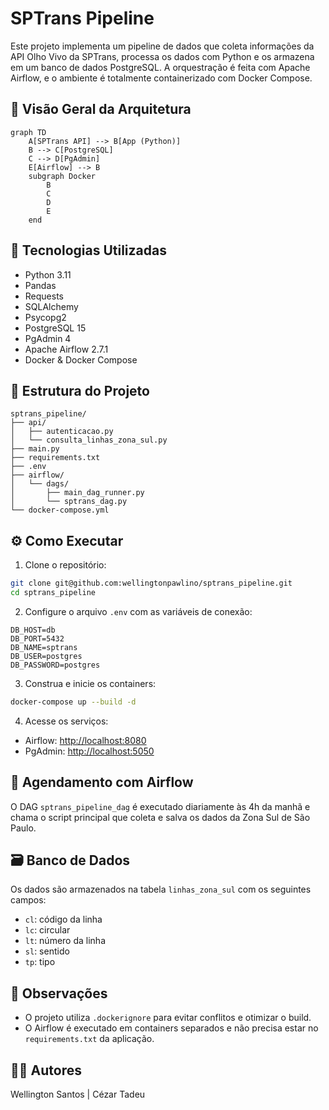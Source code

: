 
# SPTrans Pipeline

Este projeto implementa um pipeline de dados que coleta informações da API Olho Vivo da SPTrans, processa os dados com Python e os armazena em um banco de dados PostgreSQL. A orquestração é feita com Apache Airflow, e o ambiente é totalmente containerizado com Docker Compose.

## 🚀 Visão Geral da Arquitetura

```mermaid
graph TD
    A[SPTrans API] --> B[App (Python)]
    B --> C[PostgreSQL]
    C --> D[PgAdmin]
    E[Airflow] --> B
    subgraph Docker
        B
        C
        D
        E
    end
```

## 🧰 Tecnologias Utilizadas

- Python 3.11
- Pandas
- Requests
- SQLAlchemy
- Psycopg2
- PostgreSQL 15
- PgAdmin 4
- Apache Airflow 2.7.1
- Docker & Docker Compose

## 📁 Estrutura do Projeto

```
sptrans_pipeline/
├── api/
│   ├── autenticacao.py
│   └── consulta_linhas_zona_sul.py
├── main.py
├── requirements.txt
├── .env
├── airflow/
│   └── dags/
│       ├── main_dag_runner.py
│       └── sptrans_dag.py
└── docker-compose.yml
```

## ⚙️ Como Executar

1. Clone o repositório:
```bash
git clone git@github.com:wellingtonpawlino/sptrans_pipeline.git
cd sptrans_pipeline
```

2. Configure o arquivo `.env` com as variáveis de conexão:
```env
DB_HOST=db
DB_PORT=5432
DB_NAME=sptrans
DB_USER=postgres
DB_PASSWORD=postgres
```

3. Construa e inicie os containers:
```bash
docker-compose up --build -d
```

4. Acesse os serviços:
- Airflow: [http://localhost:8080](http://localhost:8080)
- PgAdmin: [http://localhost:5050](http://localhost:5050)

## 📅 Agendamento com Airflow

O DAG `sptrans_pipeline_dag` é executado diariamente às 4h da manhã e chama o script principal que coleta e salva os dados da Zona Sul de São Paulo.

## 🗃️ Banco de Dados

Os dados são armazenados na tabela `linhas_zona_sul` com os seguintes campos:
- `cl`: código da linha
- `lc`: circular
- `lt`: número da linha
- `sl`: sentido
- `tp`: tipo

## 📌 Observações

- O projeto utiliza `.dockerignore` para evitar conflitos e otimizar o build.
- O Airflow é executado em containers separados e não precisa estar no `requirements.txt` da aplicação.

## 👨‍💻 Autores

Wellington Santos | Cézar Tadeu

